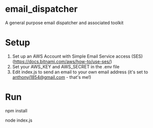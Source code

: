 # email_dispatcher
A general purpose email dispatcher and associated toolkit

# Setup

1. Set up an AWS Account with Simple Email Service access (SES) (https://docs.bitnami.com/aws/how-to/use-ses/)
2. Set your AWS_KEY and AWS_SECRET in the .env file
3. Edit index.js to send an email to your own email address (it's set to anthonyi1854@gmail.com - that's me!)

# Run

npm install

node index.js
